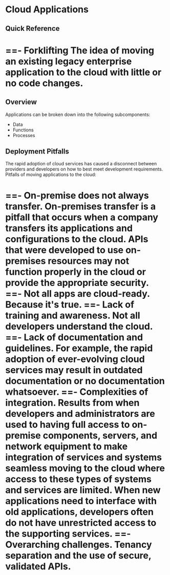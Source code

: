 # Cloud Applications

## Quick Reference

==- Forklifting
The idea of moving an existing legacy enterprise application to the cloud with little or no code changes.
===

## Overview

Applications can be broken down into the following subcomponents:

- Data
- Functions
- Processes

## Deployment Pitfalls

The rapid adoption of cloud services has caused a disconnect between providers and developers on how to best meet development requirements. Pitfalls of moving applications to the cloud:

==- On-premise does not always transfer.
On-premises transfer is a pitfall that occurs when a company transfers its applications and configurations to the cloud. APIs that were developed to use on-premises resources may not function properly in the cloud or provide the appropriate security.
==- Not all apps are cloud-ready.
Because it's true.
==- Lack of training and awareness.
Not all developers understand the cloud.
==- Lack of documentation and guidelines.
For example, the rapid adoption of ever-evolving cloud services may result in outdated documentation or no documentation whatsoever.
==- Complexities of integration.
Results from when developers and administrators are used to having full access to on-premise components, servers, and network equipment to make integration of services and systems seamless moving to the cloud where access to these types of systems and services are limited. When new applications need to interface with old applications, developers often do not have unrestricted access to the supporting services.
==- Overarching challenges.
Tenancy separation and the use of secure, validated APIs.
===
